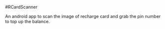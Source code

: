 #RCardScanner

An android app to scan the image of recharge card and grab the pin number to top up the balance.
